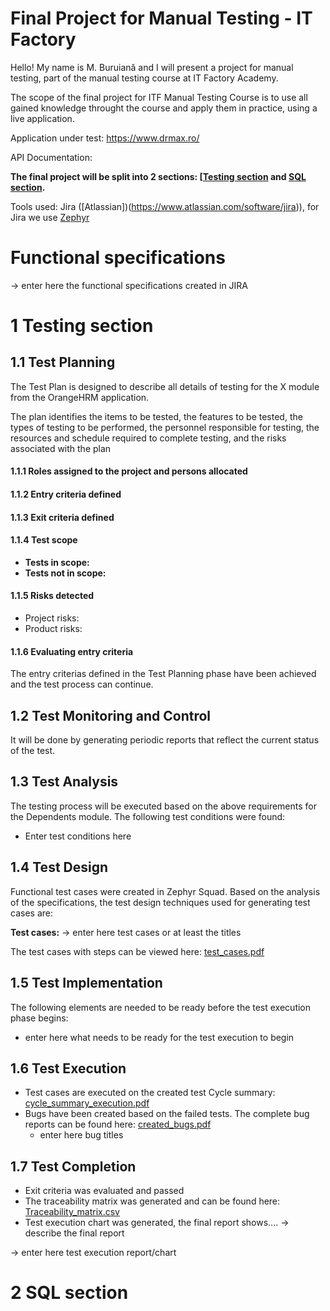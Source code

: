 # Final Project for Manual Testing - IT Factory

Hello! My name is M. Buruiană and I will present a project for manual testing, part of the manual testing course at IT Factory Academy.  

The scope of the final project for ITF Manual Testing Course is to use all gained knowledge throught the course and apply them in practice, using a live application. 

Application under test: https://www.drmax.ro/

API Documentation:

**The final project will be split into 2 sections: [[Testing section](https://github.com/Buru-gl/Manual-testing-project-drmax#1-testing-section) and [SQL section](https://github.com/NCOor8/ProiectTestaremanuala/blob/main/README.md#2-sql-section).**

Tools used: Jira ([Atlassian])(https://www.atlassian.com/software/jira)), for Jira we use [Zephyr](https://marketplace.atlassian.com/apps/1014681/zephyr-squad-test-management-for-jira?tab=overview&hosting=cloud)

# Functional specifications

-> enter here the functional specifications created in JIRA


# 1 Testing section

## 1.1 Test Planning

The Test Plan is designed to describe all details of testing for the X module from the OrangeHRM application. 

The plan identifies the items to be tested, the features to be tested, the types of testing to be performed, the personnel responsible for testing, the resources and schedule required to complete testing, and the risks associated with the plan

#### 1.1.1 Roles assigned to the project and persons allocated


#### 1.1.2 Entry criteria defined


#### 1.1.3 Exit criteria defined

#### 1.1.4 Test scope

* __Tests in scope:__ 
* __Tests not in scope:__ 

#### 1.1.5 Risks detected

* Project risks: 
* Product risks: 

#### 1.1.6 Evaluating entry criteria

The entry criterias defined in the Test Planning phase have been achieved and the test process can continue. 

## 1.2 Test Monitoring and Control

It will be done by generating periodic reports that reflect the current status of the test.

## 1.3 Test Analysis

The testing process will be executed based on the above requirements for the Dependents module. The following test conditions were found:
 * Enter test conditions here

## 1.4 Test Design

Functional test cases were created in Zephyr Squad. Based on the analysis of the specifications, the test design techniques used for generating test cases 
are:

**Test cases:**
-> enter here test cases or at least the titles


The test cases with steps can be viewed here: [test_cases.pdf](https://github.com/Buru-gl/ProiectTestaremanuala/blob/main/Zephyr%20Test%20Executions%20%2B%20Results%20(Jira).pdf)

## 1.5 Test Implementation

The following elements are needed to be ready before the test execution phase begins:

* enter here what needs to be ready for the test execution to begin

## 1.6 Test Execution

* Test cases are executed on the created test Cycle summary: [cycle_summary_execution.pdf]()
* Bugs have been created based on the failed tests. The complete bug reports can be found here: [created_bugs.pdf]()
    *  enter here bug titles


## 1.7 Test Completion

* Exit criteria was evaluated and passed
* The traceability matrix was generated and can be found here: [Traceability_matrix.csv]()
* Test execution chart was generated, the final report shows.... -> describe the final report

-> enter here test execution report/chart

# 2 SQL section
